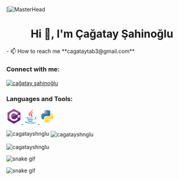 [![MasterHead](https://theriagames.com/wp-content/uploads/2025/02/996c6-17160325963886-1920-1024x576.webp)

<h1 align="center">Hi 👋, I'm Çağatay Şahinoğlu</h1>
- 📫 How to reach me **cagataytab3@gmail.com**

<h3 align="left">Connect with me:</h3>
<p align="left">
<a href="https://linkedin.com/in/çağatay şahinoğlu" target="blank"><img align="center" src="https://raw.githubusercontent.com/rahuldkjain/github-profile-readme-generator/master/src/images/icons/Social/linked-in-alt.svg" alt="çağatay şahinoğlu" height="30" width="40" /></a>
</p>

<h3 align="left">Languages and Tools:</h3>
<p align="left"> <a href="https://www.w3schools.com/cs/" target="_blank" rel="noreferrer"> <img src="https://raw.githubusercontent.com/devicons/devicon/master/icons/csharp/csharp-original.svg" alt="csharp" width="40" height="40"/> </a> <a href="https://www.java.com" target="_blank" rel="noreferrer"> <img src="https://raw.githubusercontent.com/devicons/devicon/master/icons/java/java-original.svg" alt="java" width="40" height="40"/> </a> <a href="https://www.python.org" target="_blank" rel="noreferrer"> <img src="https://raw.githubusercontent.com/devicons/devicon/master/icons/python/python-original.svg" alt="python" width="40" height="40"/> </a> </p>

<p><img align="left" src="https://github-readme-stats.vercel.app/api/top-langs?username=cagatayshnglu&show_icons=true&locale=en&layout=compact" alt="cagatayshnglu" /></p>

<p>&nbsp;<img align="center" src="https://github-readme-stats.vercel.app/api?username=cagatayshnglu&show_icons=true&locale=en" alt="cagatayshnglu" /></p>

<p><img align="center" src="https://github-readme-streak-stats.herokuapp.com/?user=cagatayshnglu&" alt="cagatayshnglu" /></p>




![snake gif](https://github.com/Cagatayshnglu/Cagatayshnglu/blob/output/github-contribution-grid-snake.gif)





![snake gif](https://github.com/Cagatayshnglu/Cagatayshnglu/blob/output/github-contribution-grid-snake.gif)
